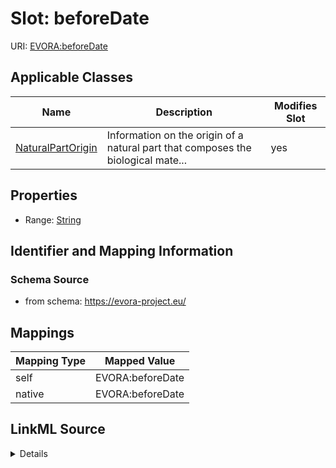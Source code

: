 

# Slot: beforeDate



URI: [EVORA:beforeDate](https://evora-project.eu/beforeDate)



<!-- no inheritance hierarchy -->





## Applicable Classes

| Name | Description | Modifies Slot |
| --- | --- | --- |
| [NaturalPartOrigin](NaturalPartOrigin.md) | Information on the origin of a natural part that composes the biological mate... |  yes  |







## Properties

* Range: [String](String.md)





## Identifier and Mapping Information







### Schema Source


* from schema: https://evora-project.eu/




## Mappings

| Mapping Type | Mapped Value |
| ---  | ---  |
| self | EVORA:beforeDate |
| native | EVORA:beforeDate |




## LinkML Source

<details>
```yaml
name: beforeDate
from_schema: https://evora-project.eu/
rank: 1000
alias: beforeDate
domain_of:
- NaturalPartOrigin
range: string

```
</details>